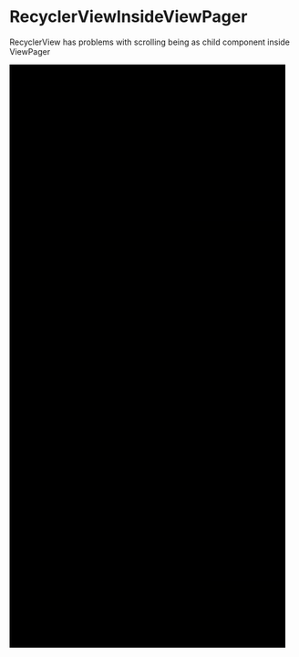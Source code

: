 # RecyclerViewInsideViewPager
RecyclerView has problems with scrolling being as child component inside ViewPager

![Output sample](https://github.com/Werder630/RecyclerViewInsideViewPager/blob/master/recyclerview_inside_viewpager.gif)
